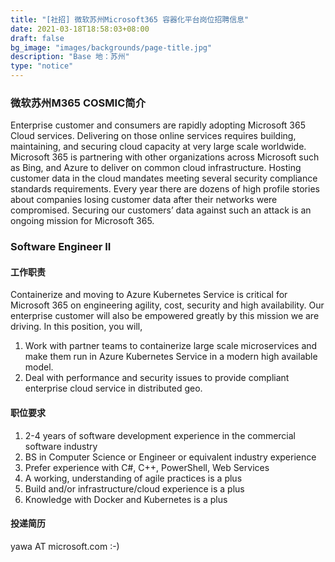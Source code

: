 ```yaml
---
title: "[社招] 微软苏州Microsoft365 容器化平台岗位招聘信息"
date: 2021-03-18T18:58:03+08:00
draft: false
bg_image: "images/backgrounds/page-title.jpg"
description: "Base 地：苏州"
type: "notice"
---
```


### 微软苏州M365 COSMIC简介

Enterprise customer and consumers are rapidly adopting Microsoft 365 Cloud services. Delivering on those online services requires building, maintaining, and securing cloud capacity at very large scale worldwide. Microsoft 365 is partnering with other organizations across Microsoft such as Bing, and Azure to deliver on common cloud infrastructure. Hosting customer data in the cloud mandates meeting several security compliance standards requirements. Every year there are dozens of high profile stories about companies losing customer data after their networks were compromised. Securing our customers’ data against such an attack is an ongoing mission for Microsoft 365. 


### Software Engineer II

#### 工作职责

Containerize and moving to Azure Kubernetes Service is critical for Microsoft 365 on engineering agility, cost, security and high availability. Our enterprise customer will also be empowered greatly by this mission we are driving. In this position, you will,
1. Work with partner teams to containerize large scale microservices and make them run in Azure Kubernetes Service in a modern high available model.
2. Deal with performance and security issues to provide compliant enterprise cloud service in distributed geo. 


#### 职位要求

1. 2-4 years of software development experience in the commercial software industry 
2. BS in Computer Science or Engineer or equivalent industry experience 
3. Prefer experience with C#, C++, PowerShell, Web Services 
4. A working, understanding of agile practices is a plus 
5. Build and/or infrastructure/cloud experience is a plus 
6. Knowledge with Docker and Kubernetes is a plus 

#### 投递简历

yawa AT microsoft.com  :-)
